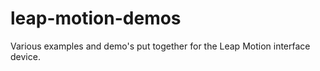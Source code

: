 leap-motion-demos
=================

Various examples and demo's put together for the Leap Motion interface device.
